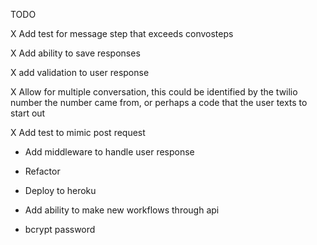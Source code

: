TODO

X Add test for message step that exceeds convosteps

X Add ability to save responses

X add validation to user response

X Allow for multiple conversation, this could be identified by the twilio number the number came from, or perhaps a code that the user texts to start out

X Add test to mimic post request

- Add middleware to handle user response

- Refactor

- Deploy to heroku

- Add ability to make new workflows through api

- bcrypt password
